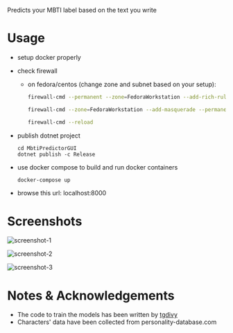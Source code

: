 Predicts your MBTI label based on the text you write
# Usage
- setup docker properly
- check firewall
    - on fedora/centos (change zone and subnet based on your setup):

        ```bash
        firewall-cmd --permanent --zone=FedoraWorkstation --add-rich-rule='rule family=ipv4 source address=172.22.0.0/16 accept'
        
        firewall-cmd --zone=FedoraWorkstation --add-masquerade --permanent
        
        firewall-cmd --reload
        ```
- publish dotnet project

    ```dotnetcli
    cd MbtiPredictorGUI
    dotnet publish -c Release
    ```
- use docker compose to build and run docker containers

    ```bash
    docker-compose up
    ```
- browse this url: localhost:8000

# Screenshots

![screenshot-1](https://github.com/mohammadmahdiabdollahpour/mbti_predictor_blazor_nltk/raw/master/screenshots/1.png "screenshot-1")

![screenshot-2](https://github.com/mohammadmahdiabdollahpour/mbti_predictor_blazor_nltk/raw/master/screenshots/2.png "screenshot-2")

![screenshot-3](https://github.com/mohammadmahdiabdollahpour/mbti_predictor_blazor_nltk/raw/master/screenshots/3.png "screenshot-3")

# Notes & Acknowledgements
- The code to train the models has been written by [tgdivy](https://www.kaggle.com/tgdivy/mbti-personality-classifier)
- Characters' data have been collected from personality-database.com